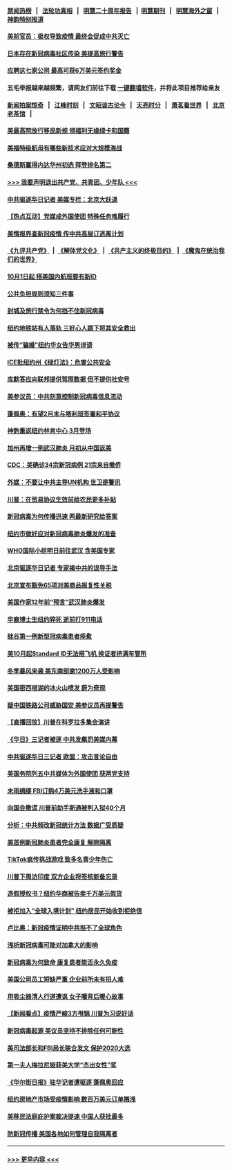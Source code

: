 #### [禁闻热榜](热点新闻.md?=0)  &nbsp;&nbsp;|&nbsp;&nbsp; [法轮功真相](https://github.com/gfw-breaker/truth/blob/master/README.md?=0) &nbsp;&nbsp;|&nbsp;&nbsp; [明慧二十周年报告](https://github.com/gfw-breaker/mh-reports/blob/master/README.md?=0) &nbsp;&nbsp;|&nbsp;&nbsp;[明慧期刊](https://github.com/gfw-breaker/mh-qikan) &nbsp;&nbsp;|&nbsp;&nbsp; [明慧海外之窗](https://github.com/gfw-breaker/mh-news/blob/master/README.md?=0) &nbsp;&nbsp;|&nbsp;&nbsp; [神韵特别报道](https://github.com/gfw-breaker/mh-news/blob/master/shenyun.md?=0)
#### [美前官员：极权导致疫情 最终会促成中共灭亡](../pages/nsc412/n11889092.md?t=02232231) 
#### [日本存在新冠病毒社区传染 美提高旅行警告](../pages/nsc412/n11889917.md?t=02232231) 
#### [应聘这七家公司 最高可获6万美元签约奖金](../pages/nsc412/n11879446.md?t=02232231) 
#### 五毛举报越来越频繁，请网友们前往下载 [一键翻墙软件](https://github.com/gfw-breaker/ssr-accounts)，并将此项目推荐给亲友
#### [新闻拍案惊奇](https://github.com/gfw-breaker/banned-news/blob/master/pages/link4.md) &nbsp;&nbsp;|&nbsp;&nbsp; [江峰时刻](https://github.com/gfw-breaker/banned-news/blob/master/pages/link4.md) &nbsp;&nbsp;|&nbsp;&nbsp; [文昭谈古论今](https://github.com/gfw-breaker/banned-news/blob/master/pages/link4.md) &nbsp;&nbsp;|&nbsp;&nbsp; [天亮时分](https://github.com/gfw-breaker/banned-news/blob/master/pages/link4.md) &nbsp;&nbsp;|&nbsp;&nbsp; [萧茗看世界](https://github.com/gfw-breaker/banned-news/blob/master/pages/link4.md) &nbsp;&nbsp;|&nbsp;&nbsp; [北京老茶馆](https://github.com/gfw-breaker/banned-news/blob/master/pages/link4.md) &nbsp;&nbsp;|&nbsp;&nbsp; 
#### [美最高院放行移民新规 领福利无缘绿卡和国籍](../pages/nsc412/n11889500.md?t=02232231) 
#### [美福特级航母有哪些新技术应对大规模海战](../pages/nsc412/n11882087.md?t=02232231) 
#### [桑德斯赢得内达华州初选 拜登排名第二](../pages/nsc412/n11888760.md?t=02232231) 
#### [>>> 我要声明退出共产党、共青团、少年队 <<<](https://github.com/begood0513/goodnews/blob/master/quit/letter.md) 
#### [中共驱逐华日记者 美媒专栏：北京大跃退](../pages/nsc412/n11888453.md?t=02232231) 
#### [【热点互动】党媒成外国使团 特殊任务难履行](../pages/nsc412/n11888306.md?t=02232231) 
#### [美情报界查新冠疫情 传中共高层订逃离计划](../pages/nsc412/n11888161.md?t=02232231) 
#### [《九评共产党》](https://github.com/begood0513/9ping.md/blob/master/README.md) &nbsp;|&nbsp; [《解体党文化》](../../../../jtdwh.md/blob/master/README.md)  &nbsp;|&nbsp; [《共产主义的终极目的》](../../../../gczydzjmd.md/blob/master/README.md) &nbsp;|&nbsp; [《魔鬼在统治我们的世界》](../../../../mgztzwmdsj.md/blob/master/README.md) 
#### [10月1日起 搭美国内航班要有新ID](../pages/nsc412/n11888243.md?t=02232231) 
#### [公共负担规则须知三件事](../pages/nsc412/n11888123.md?t=02232231) 
#### [封城及旅行禁令为何挡不住新冠病毒](../pages/nsc412/n11888067.md?t=02232231) 
#### [纽约地铁站有人落轨   三好心人跳下将其安全救出](../pages/nsc412/n11888088.md?t=02232231) 
#### [被传“骗婚”纽约华女告华男诽谤](../pages/nsc412/n11887303.md?t=02232231) 
#### [ICE批纽约州《绿灯法》：危害公共安全](../pages/nsc412/n11887285.md?t=02232231) 
#### [库默答应向联邦提供驾照数据 但不提供社安号](../pages/nsc412/n11887269.md?t=02232231) 
#### [美参议员：中共刻意控制新冠病毒信息流动](../pages/nsc412/n11887949.md?t=02232231) 
#### [蓬佩奥：有望2月末与塔利班签署和平协议](../pages/nsc412/n11887248.md?t=02232231) 
#### [神韵重返纽约林肯中心 3月登场](../pages/nsc412/n11885013.md?t=02232231) 
#### [加州再增一例武汉肺炎 月初从中国返美](../pages/nsc412/n11886929.md?t=02232231) 
#### [CDC：美确诊34宗新冠病例 21宗来自撤侨](../pages/nsc412/n11886795.md?t=02232231) 
#### [外媒：不要让中共主导UN机构 世卫是警讯](../pages/nsc412/n11886401.md?t=02232231) 
#### [川普：在贸易协议生效前给农民更多补贴](../pages/nsc412/n11886549.md?t=02232231) 
#### [新冠病毒为何传播迅速 两最新研究给答案](../pages/nsc412/n11886505.md?t=02232231) 
#### [纽约市做好应对新冠病毒肺炎爆发的准备](../pages/nsc412/n11885019.md?t=02232231) 
#### [WHO国际小组明日前往武汉 含美国专家](../pages/nsc412/n11886380.md?t=02232231) 
#### [北京驱逐华日记者 专家揭中共的误导手法](../pages/nsc412/n11886124.md?t=02232231) 
#### [北京宣布豁免65项对美商品报复性关税](../pages/nsc412/n11885960.md?t=02232231) 
#### [美国作家12年前“预言”武汉肺炎爆发](../pages/nsc412/n11885487.md?t=02232231) 
#### [华裔博士生纽约猝死  逝前打911电话](../pages/nsc412/n11885007.md?t=02232231) 
#### [硅谷第一例新型冠病毒患者痊愈](../pages/nsc412/n11885163.md?t=02232231) 
#### [美10月起Standard ID无法搭飞机  换证者挤满车管所](../pages/nsc412/n11885036.md?t=02232231) 
#### [冬季暴风来袭 美东南部逾1200万人受影响](../pages/nsc412/n11884620.md?t=02232231) 
#### [美国密西根湖的冰火山喷发 蔚为奇观](../pages/nsc412/n11884842.md?t=02232231) 
#### [疑中国铁路公司威胁国安 美参议员再提警告](../pages/nsc412/n11884300.md?t=02232231) 
#### [【直播回放】川普在科罗拉多集会演讲](../pages/nsc412/n11883640.md?t=02232231) 
#### [《华日》三记者被逐 中共发飙罚美媒内幕](../pages/nsc412/n11884184.md?t=02232231) 
#### [中共驱逐华日三记者 欧盟：攻击言论自由](../pages/nsc412/n11884179.md?t=02232231) 
#### [美国务院列五中共媒体为外国使团 获两党支持](../pages/nsc412/n11883954.md?t=02232231) 
#### [未雨绸缪 FBI订购4万美元洗手液和口罩](../pages/nsc412/n11883960.md?t=02232231) 
#### [向国会撒谎 川普前助手斯通被判入狱40个月](../pages/nsc412/n11883930.md?t=02232231) 
#### [分析：中共频改新冠统计方法 数据广受质疑](../pages/nsc412/n11883875.md?t=02232231) 
#### [美首例新冠肺炎患者完全康复 解除隔离](../pages/nsc412/n11883754.md?t=02232231) 
#### [TikTok疯传挑战游戏 致多名青少年伤亡](../pages/nsc412/n11883598.md?t=02232231) 
#### [川普下周访印度 双方企业将签核能备忘录](../pages/nsc412/n11883604.md?t=02232231) 
#### [造假授权书？纽约华商被告卖千万美元假货](../pages/nsc412/n11882429.md?t=02232231) 
#### [被拒加入“全球入境计划”  纽约居民开始收到拒绝信](../pages/nsc412/n11882417.md?t=02232231) 
#### [卢比奥：新冠疫情证明中共担不了全球角色](../pages/nsc412/n11881340.md?t=02232231) 
#### [浅析新冠病毒可能对加拿大的影响](../pages/nsc412/n11879775.md?t=02232231) 
#### [新冠病毒为何致命 康复患者能否永久免疫](../pages/nsc412/n11881488.md?t=02232231) 
#### [美国公司员工短缺严重 企业前所未有招人难](../pages/nsc412/n11881792.md?t=02232231) 
#### [用吸尘器清人行道遭讽 女子曝背后暖心故事](../pages/nsc412/n11881702.md?t=02232231) 
#### [【新闻看点】疫情严峻3方甩锅 川普为习说好话](../pages/nsc412/n11881049.md?t=02232231) 
#### [新冠病毒起源 美议员坚持不排除任何可能性](../pages/nsc412/n11881179.md?t=02232231) 
#### [美司法部长和FBI局长联合发文 保护2020大选](../pages/nsc412/n11881522.md?t=02232231) 
#### [第一夫人梅拉尼娅获美大学“杰出女性”奖](../pages/nsc412/n11881185.md?t=02232231) 
#### [《华尔街日报》驻华记者遭驱逐 蓬佩奥回应](../pages/nsc412/n11881166.md?t=02232231) 
#### [纽约房地产市场受疫情影响  数百万美元订单搁浅](../pages/nsc412/n11879548.md?t=02232231) 
#### [美移民法庭庇护案裁决提速 中国人获批最多](../pages/nsc412/n11879431.md?t=02232231) 
#### [防新冠传播 美国各地如何管理自我隔离者](../pages/nsc412/n11881062.md?t=02232231) 

----
#### [ >>> 更早内容 <<< ](../indexes/nsc412-earlier.md)
